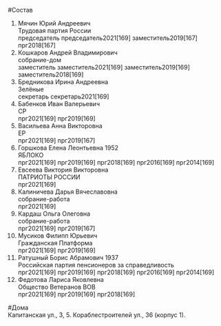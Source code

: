 #Состав  
1. Мячин Юрий Андреевич  
    Трудовая партия России  
    председатель председатель2021[169] заместитель2019[167] прг2018[167]  
2. Кошкаров Андрей Владимирович  
    собрание-дом  
    заместитель заместитель2021[169] заместитель2019[169] заместитель2018[169]  
3. Бредникова Ирина Андреевна  
    Зелёные  
    секретарь секретарь2021[169]  
4. Бабенков Иван Валерьевич  
    СР  
    прг2021[169] прг2019[169]  
5. Васильева Анна Викторовна  
    ЕР  
    прг2021[169] прг2019[167]  
6. Горшкова Елена Леонтьевна 1952  
    ЯБЛОКО  
    прг2021[169] прг2019[169] прг2018[169] прг2016[169] прг2014[169]  
7. Евсеева Виктория Викторовна  
    ПАТРИОТЫ РОССИИ  
    прг2021[169]  
8. Калиничева Дарья Вячеславовна  
    собрание-работа  
    прг2021[169]  
9. Кардаш Ольга Олеговна  
    собрание-работа  
    прг2021[169] прг2019[167]  
10. Мусиков Филипп Юрьевич  
    Гражданская Платформа  
    прг2021[169] прг2019[169]  
11. Ратушный Борис Абрамович 1937  
    Российская партия пенсионеров за справедливость  
    прг2021[169] прг2019[169] прг2018[169] прг2016[169] прг2014[169]  
12. Федотова Лариса Яковлевна  
    Общество Ветеранов ВОВ  
    прг2021[169] прг2019[169] прг2018[169]  

#Дома  
Капитанская ул.,     3, 5. Кораблестроителей ул.,   36 (корпус 1).  
  
